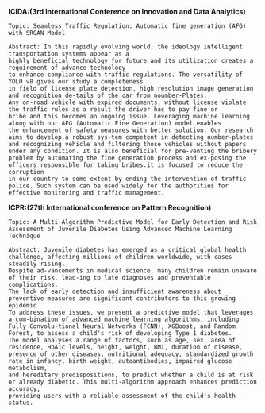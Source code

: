 **ICIDA:(3rd International Conference on Innovation and Data Analytics)**

    Topic: Seamless Traffic Regulation: Automatic fine generation (AFG) with SRGAN Model

    Abstract: In this rapidly evolving world, the ideology intelligent transportation systems appear as a 
    highly beneficial technology for future and its utilization creates a requirement of advance technology 
    to enhance compliance with traffic regulations. The versatility of YOLO v8 gives our study a completeness 
    in field of license plate detection, high resolution image generation and recognition de-tails of the car from noumber-Plates. 
    Any on-road vehicle with expired documents, without license violate the traffic rules as a result the driver has to pay fine or 
    bribe and this becomes an ongoing issue. Leveraging machine learning along with our AFG (Automatic Fine Generation) model enables 
    the enhancement of safety measures with better solution. Our research aims to develop a robust sys-tem competent in detecting number-plates 
    and recognizing vehicle and filtering those vehicles without papers under any condition. It is also beneficial for pre-venting the bribery 
    problem by automating the fine generation process and ex-posing the officers responsible for taking bribes.it is focused to reduce the corruption 
    in our country to some extent by ending the intervention of traffic police. Such system can be used widely for the authorities for effective monitoring and traffic management.




**ICPR:(27th International conference on Pattern Recognition)**

    Topic: A Multi-Algorithm Predictive Model for Early Detection and Risk Assessment of Juvenile Diabetes Using Advanced Machine Learning Technique
    
    Abstract: Juvenile diabetes has emerged as a critical global health challenge, affecting millions of children worldwide, with cases steadily rising. 
    Despite ad-vancements in medical science, many children remain unaware of their risk, lead-ing to late diagnoses and preventable complications. 
    The lack of early detection and insufficient awareness about preventive measures are significant contributors to this growing epidemic.
    To address these issues, we present a predictive model that leverages a com-bination of advanced machine learning algorithms, including 
    Fully Convolu-tional Neural Networks (FCNN), XGBoost, and Random Forest, to assess a child's risk of developing Type 1 diabetes. 
    The model analyses a range of factors, such as age, sex, area of residence, HbA1c levels, height, weight, BMI, duration of disease, 
    presence of other diseases, nutritional adequacy, standardized growth rate in infancy, birth weight, autoantibodies, impaired glucose metabolism, 
    and hereditary predispositions, to predict whether a child is at risk or already diabetic. This multi-algorithm approach enhances prediction accuracy, 
    providing users with a reliable assessment of the child's health status.
